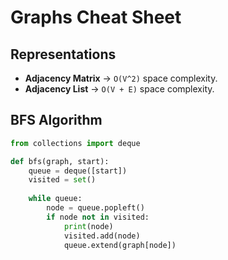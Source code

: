 # Graphs Cheat Sheet

## Representations
- **Adjacency Matrix** → `O(V^2)` space complexity.
- **Adjacency List** → `O(V + E)` space complexity.

## BFS Algorithm
```python
from collections import deque

def bfs(graph, start):
    queue = deque([start])
    visited = set()
    
    while queue:
        node = queue.popleft()
        if node not in visited:
            print(node)
            visited.add(node)
            queue.extend(graph[node])

